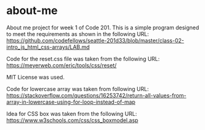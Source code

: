 # about-me
About me project for week 1 of Code 201.
This is a simple program designed to meet the requirements as shown in the following URL: https://github.com/codefellows/seattle-201d33/blob/master/class-02-intro_js_html_css-arrays/LAB.md

Code for the reset.css file was taken from the following URL: https://meyerweb.com/eric/tools/css/reset/

MIT License was used.

Code for lowercase array was taken from following URL: https://stackoverflow.com/questions/16253742/return-all-values-from-array-in-lowercase-using-for-loop-instead-of-map

Idea for CSS box was taken from the following URL:
https://www.w3schools.com/css/css_boxmodel.asp